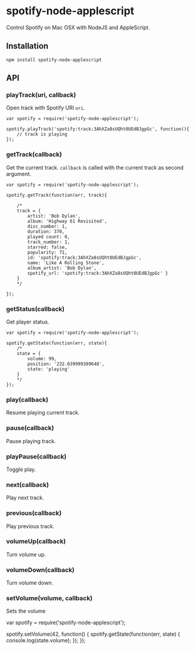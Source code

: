 # spotify-node-applescript
Control Spotify on Mac OSX with NodeJS and AppleScript.

## Installation

	npm install spotify-node-applescript

## API

### playTrack(uri, callback)

Open track with Spotify URI `uri`.

	var spotify = require('spotify-node-applescript');
	
	spotify.playTrack('spotify:track:3AhXZa8sUQht0UEdBJgpGc', function(){
		// track is playing
	});

### getTrack(callback)

Get the current track. `callback` is called with the current track as second argument.

	var spotify = require('spotify-node-applescript');
	
	spotify.getTrack(function(err, track){
		
		/*
		track = {
			artist: 'Bob Dylan',
			album: 'Highway 61 Revisited',
			disc_number: 1,
			duration: 370,
			played count: 0,
			track_number: 1,
			starred: false,
			popularity: 71,
			id: 'spotify:track:3AhXZa8sUQht0UEdBJgpGc',
			name: 'Like A Rolling Stone',
			album_artist: 'Bob Dylan',
			spotify_url: 'spotify:track:3AhXZa8sUQht0UEdBJgpGc' }
		}
		*/
		
	});

### getStatus(callback)

Get player status.

	var spotify = require('spotify-node-applescript');
	
	spotify.getState(function(err, state){
		/*
		state = {
			volume: 99,
			position: '232.639999389648',
			state: 'playing'
		}
		*/
	});

### play(callback)

Resume playing current track.

### pause(callback)

Pause playing track.

### playPause(callback)

Toggle play.

### next(callback)

Play next track.

### previous(callback)

Play previous track.

### volumeUp(callback)

Turn volume up.

### volumeDown(callback)

Turn volume down.

### setVolume(volume, callback)

Sets the volume

  var spotify = require('spotify-node-applescript');

  spotify.setVolume(42, function() {
    spotify.getState(function(err, state) {
      console.log(state.volume);
    });
  });
